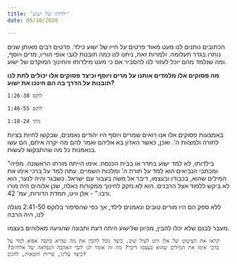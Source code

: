```yaml
---
title: 'ילדותו של ישוע'
date: 05/10/2020

---
```


הכתובים נותנים לנו מעט מאוד פרטים על חייו של ישוע כילד. פרטים רבים מאותן שנים נותרו בגדר תעלומה. ולמרות זאת, ניתנו לנו כמה תובנות לגבי אופי הוריו, מרים ויוסף, ומה שנלמד מהם יוכל לעזור לנו להסביר אם כי מעט מילדותו והחינוך המוקדם של ישוע.

**מה פסוקים אלו מלמדים אותנו על מרים ויוסף וכיצד פסוקים אלו יכולים לתת לנו תובנות על הדרך בה הם חינכו את ישוע?**

`לוקס 1:26-38`

`לוקס 1:46-55`

`מתי 1:18-24`

באמצעות פסוקים אלו אנו רואים שמרים ויוסף היו יהודים נאמנים, שבקשו לחיות בציות לתורה ולמצוות ה'. ואכן, כאשר האדון בא אליהם ואמר להם מה יקרה איתם, הם עשו בנאמנות כל מה שהתבקשו לעשות.

"בילדותו, לא למד ישוע בחדר או בבית הכנסת. אימו הייתה מורתו הראשונה. מפיה ומכתבי הנביאים הוא למד על תורת ה' ומלכות השמיים. עתה למד על ברכי אימו את המילים שהוא, בכבודו ובעצמו, דיבר אל משה בעבור עם ישראל. כשבגר והיה לנער, הוא לא ביקש ללמוד אצל הרבנים. הוא לא נזקק לחינוך ממקורות כאלה, שכן אלוהים היה מורו ורבו." - אלן וויט, חמדת הדורות, עמ' 42.

ללא ספק הם היו מורים טובים ונאמנים לילד, אך כפי שהסיפור בלוקס 2:41-50 מגלה לנו, היה הרבה

מעבר לבנם שלא יכלו להבין, מכיוון שלישוע היתה דעת ותבונה שהגיעה מאלוהים בעצמו.

`קראו את הציטוט של אלן וויט לעיל שוב. כיצד נוכל להבין את מה שהיא כתבה אפוא למד על ברכי אימו את המילים שהוא בעצמו דיבר? מה זה אומר לנו לגבי האהבה הנפלאה של אלוהים? כיצד עלינו, בריות חוטאות, להגיב?`